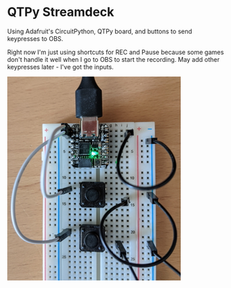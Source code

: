 # QTPy Streamdeck

Using Adafruit's CircuitPython, QTPy board, and buttons to send keypresses to OBS.

Right now I'm just using shortcuts for REC and Pause because some games don't handle it well when I go to OBS to start the recording. May add other keypresses later - I've got the inputs.

![qtpy and breadboard](https://github.com/djotaku/qtpy_streamdeck/blob/main/images/PXL_20210321_152518089_v2-small_for_github.jpg)
